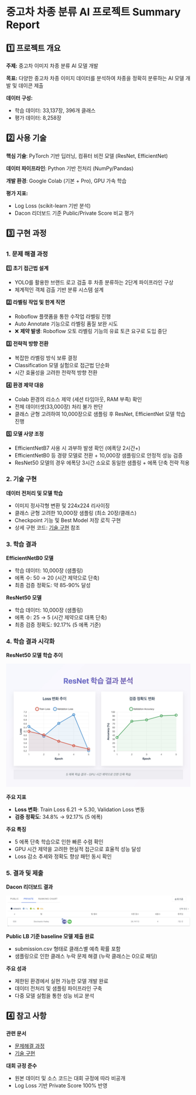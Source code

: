 # 중고차 차종 분류 AI 프로젝트 Summary Report

## 1️⃣ 프로젝트 개요

**주제:** 중고차 이미지 차종 분류 AI 모델 개발

**목표:** 다양한 중고차 차종 이미지 데이터를 분석하여 차종을 정확히 분류하는 AI 모델 개발 및 데이콘 제출

**데이터 구성:**
- 학습 데이터: 33,137장, 396개 클래스
- 평가 데이터: 8,258장

## 2️⃣ 사용 기술

**핵심 기술**: PyTorch 기반 딥러닝, 컴퓨터 비전 모델 (ResNet, EfficientNet)

**데이터 파이프라인**: Python 기반 전처리 (NumPy/Pandas)

**개발 환경**: Google Colab (기본 + Pro), GPU 가속 학습

**평가 지표:**
- Log Loss (scikit-learn 기반 분석)
- Dacon 리더보드 기준 Public/Private Score 비교 평가

## 3️⃣ 구현 과정

### 1. 문제 해결 과정

**1️⃣ 초기 접근법 설계**
- YOLO를 활용한 브랜드 로고 검출 후 차종 분류하는 2단계 파이프라인 구상
- 체계적인 객체 검출 기반 분류 시스템 설계

**2️⃣ 라벨링 작업 및 한계 직면**
- Roboflow 플랫폼을 통한 수작업 라벨링 진행
- Auto Annotate 기능으로 라벨링 품질 보완 시도
- ❌ **제약 발생**: Roboflow 오토 라벨링 기능의 유료 토큰 요구로 도입 중단

**3️⃣ 전략적 방향 전환**
- 복잡한 라벨링 방식 보류 결정
- Classification 모델 실험으로 접근법 단순화
- 시간 효율성을 고려한 전략적 방향 전환

**4️⃣ 환경 제약 대응**
- Colab 환경의 리소스 제약 (세션 타임아웃, RAM 부족) 확인
- 전체 데이터셋(33,000장) 처리 불가 판단
- 클래스 균형 고려하여 10,000장으로 샘플링 후 ResNet, EfficientNet 모델 학습 진행

**5️⃣ 모델 사양 조정**
- EfficientNetB7 사용 시 과부하 발생 확인 (에폭당 2시간+)
- EfficientNetB0 등 경량 모델로 전환 + 10,000장 샘플링으로 안정적 성능 검증
- ResNet50 모델의 경우 에폭당 3시간 소요로 동일한 샘플링 + 에폭 단축 전략 적용

### 2. 기술 구현

**데이터 전처리 및 모델 학습**
- 이미지 정사각형 변환 및 224x224 리사이징
- 클래스 균형 고려한 10,000장 샘플링 (최소 20장/클래스)
- Checkpoint 기능 및 Best Model 저장 로직 구현
- 상세 구현 코드: [기술 구현](implementation/) 참조

### 3. 학습 결과

**EfficientNetB0 모델**
- 학습 데이터: 10,000장 (샘플링)
- 에폭 수: 50 → 20 (시간 제약으로 단축)
- 최종 검증 정확도: 약 85-90% 달성

**ResNet50 모델**
- 학습 데이터: 10,000장 (샘플링)
- 에폭 수: 25 → 5 (시간 제약으로 대폭 단축)
- 최종 검증 정확도: 92.17% (5 에폭 기준)

### 4. 학습 결과 시각화

**ResNet50 모델 학습 추이**

![ResNet 학습 결과](assets/ResNet_Result.jpg)

**주요 지표**
- **Loss 변화**: Train Loss 6.21 → 5.30, Validation Loss 변동
- **검증 정확도**: 34.8% → 92.17% (5 에폭)

**주요 특징**
- 5 에폭 단축 학습으로 인한 빠른 수렴 확인
- GPU 시간 제약을 고려한 현실적 접근으로 효율적 성능 달성
- Loss 감소 추세와 정확도 향상 패턴 동시 확인

### 5. 결과 및 제출

**Dacon 리더보드 결과**

![Dacon 대시보드](assets/dacon_leaderboard.png)

**Public LB 기준 baseline 모델 제출 완료**
- submission.csv 형태로 클래스별 예측 확률 포함
- 샘플링으로 인한 클래스 누락 문제 해결 (누락 클래스는 0으로 패딩)

**주요 성과**
- 제한된 환경에서 실현 가능한 모델 개발 완료
- 데이터 전처리 및 샘플링 파이프라인 구축
- 다중 모델 실험을 통한 성능 비교 분석

## 4️⃣ 참고 사항

**관련 문서**
- [문제해결 과정](troubleshooting.md)
- [기술 구현](implementation/)

**대회 규정 준수**
- 원본 데이터 및 소스 코드는 대회 규정에 따라 비공개
- Log Loss 기반 Private Score 100% 반영